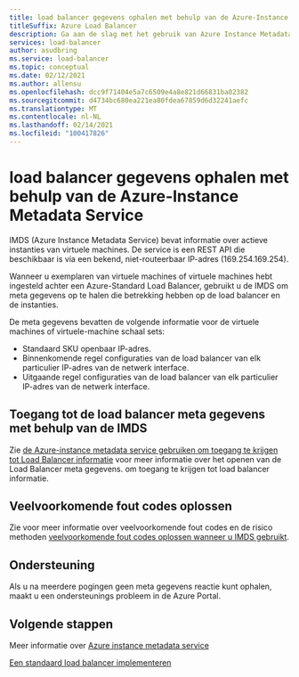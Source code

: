 ```yaml
---
title: load balancer gegevens ophalen met behulp van de Azure-Instance Metadata Service
titleSuffix: Azure Load Balancer
description: Ga aan de slag met het gebruik van Azure Instance Metadata Service om load balancer informatie op te halen.
services: load-balancer
author: asudbring
ms.service: load-balancer
ms.topic: conceptual
ms.date: 02/12/2021
ms.author: allensu
ms.openlocfilehash: dcc9f71404e5a7c6509e4a8e821d66831ba02382
ms.sourcegitcommit: d4734bc680ea221ea80fdea67859d6d32241aefc
ms.translationtype: MT
ms.contentlocale: nl-NL
ms.lasthandoff: 02/14/2021
ms.locfileid: "100417826"
---
```

# <a name="retrieve-load-balancer-information-by-using-the-azure-instance-metadata-service"></a>load balancer gegevens ophalen met behulp van de Azure-Instance Metadata Service

IMDS (Azure Instance Metadata Service) bevat informatie over actieve instanties van virtuele machines. De service is een REST API die beschikbaar is via een bekend, niet-routeerbaar IP-adres (169.254.169.254). 

Wanneer u exemplaren van virtuele machines of virtuele machines hebt ingesteld achter een Azure-Standard Load Balancer, gebruikt u de IMDS om meta gegevens op te halen die betrekking hebben op de load balancer en de instanties.

De meta gegevens bevatten de volgende informatie voor de virtuele machines of virtuele-machine schaal sets:

* Standaard SKU openbaar IP-adres.
* Binnenkomende regel configuraties van de load balancer van elk particulier IP-adres van de netwerk interface.
* Uitgaande regel configuraties van de load balancer van elk particulier IP-adres van de netwerk interface.

## <a name="access-the-load-balancer-metadata-using-the-imds"></a>Toegang tot de load balancer meta gegevens met behulp van de IMDS

Zie [de Azure-instance metadata service gebruiken om toegang te krijgen tot Load Balancer informatie](howto-load-balancer-imds.md) voor meer informatie over het openen van de Load Balancer meta gegevens. om toegang te krijgen tot load balancer informatie.

## <a name="troubleshoot-common-error-codes"></a>Veelvoorkomende fout codes oplossen

Zie voor meer informatie over veelvoorkomende fout codes en de risico methoden [veelvoorkomende fout codes oplossen wanneer u IMDS gebruikt](troubleshoot-load-balancer-imds.md). 

## <a name="support"></a>Ondersteuning

Als u na meerdere pogingen geen meta gegevens reactie kunt ophalen, maakt u een ondersteunings probleem in de Azure Portal.

## <a name="next-steps"></a>Volgende stappen
Meer informatie over [Azure instance metadata service](/virtual-machines/windows/instance-metadata-service)

[Een standaard load balancer implementeren](quickstart-load-balancer-standard-public-portal.md)

